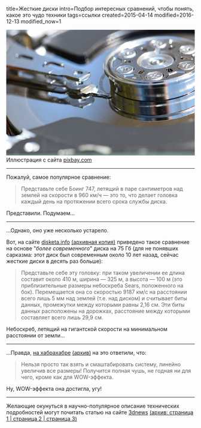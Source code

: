 title=Жесткие диски
intro=Подбор интересных сравнений, чтобы понять, какое это чудо техники
tags=ссылки
created=2015-04-14
modified=2016-12-13
modified_now=1


![Головка жесткого диска](жесткие-диски.jpg)
Иллюстрация с сайта [pixbay.com](https://pixabay.com/ru/жесткий-диск-запись-магнитные-1348507/)

* * *

Пожалуй, самое популярное сравнение:

> Представьте себе Боинг 747, летящий в паре сантиметров над землей на скорости
> в 960 км/ч — это то, что делает головка каждый день на протяжении всего срока
> службы диска.

Представили. Подумаем...

* * *

...Однако, оно уже несколько устарело.

Вот, на сайте [disketa.info][] [(архивная копия)](http://archive.is/akeG2)
приведено такое сравнение на основе "_более современного_" диска на 75 Гб
(для не понявших сарказма: этот диск был современным около 10 лет назад,
сейчас жесткие диски в десять раз больше):

> Представьте себе эту головку: при таком увеличении ее длина составит около
> 410 м, ширина — 325 м, а высота — 100 м (это приблизительные размеры
> небоскреба Sears, положенного на бок). Перемещается она со скоростью
> 9187 км/с на расстоянии всего лишь 5 мм над землей (т.е. над диском) и
> считывает биты данных, промежутки между которыми равны 2,16 см. Эти биты
> данных расположены на дорожках, расстояние между которыми составляет всего
> лишь 29,9 см.

Небоскреб, летящий на гигантской скорости на минимальном расстоянии от земли...

[disketa.info]: http://disketa.info/page.asp?page=komp&idd=822&raz=6

* * *

...Правда, [на хабрахабре][hh] [(архив)](http://archive.is/4wm95)
на это ответили, что:

> Нельзя просто так взять и смаштабировать систему, линейно увеличив все размеры!
> Получится полная чушь, не годная ни для чего, кроме как для WOW-эффекта.

Ну, WOW-эффекта она достигла, угу!

[hh]: https://habrahabr.ru/company/1cloud/blog/255707/

* * *

Желающие окунуться в научно-популярное описание технических подробностей
могут почитать статью на сайте [3dnews][]
[(архив: страница 1 ](http://archive.is/gRams)
[| страница 2 ](http://archive.is/Ow3M0)
[| страница 3)](http://archive.is/ExEx3)

[3dnews]: http://www.3dnews.ru/640707/
